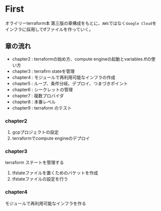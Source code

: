 # First

オライリーterraform本 第三版の章構成をもとに、`AWS`ではなく`Google Cloud`をインフラに採用してtfファイルを作っていく。

## 章の流れ
- chapter2 : terraformの始め方、compute engineの起動とvariables.tfの使い方
- chapter3 : terrafirn stateを管理
- chapter4 : モジュールで再利用可能なインフラの作成
- chapter5 : ループ、条件分岐、デプロイ、つまづきポイント
- chapter6 : シークレットの管理
- chapter7 : 複数プロバイダ
- chapter8 : 本番レベル
- chapter9 : terraform のテスト


### chapter2

1. gcpプロジェクトの設定
2. terraformでcompute engineのデプロイ

### chapter3

terraform ステートを管理する

1. tfstateファイルを置くためのバケットを作成
2. tfstateファイルの設定を行う

### chapter4

モジュールで再利用可能なインフラを作る

